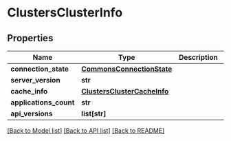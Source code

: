 # ClustersClusterInfo

## Properties
Name | Type | Description | Notes
------------ | ------------- | ------------- | -------------
**connection_state** | [**CommonsConnectionState**](CommonsConnectionState.md) |  | [optional] 
**server_version** | **str** |  | [optional] 
**cache_info** | [**ClustersClusterCacheInfo**](ClustersClusterCacheInfo.md) |  | [optional] 
**applications_count** | **str** |  | [optional] 
**api_versions** | **list[str]** |  | [optional] 

[[Back to Model list]](../README.md#documentation-for-models) [[Back to API list]](../README.md#documentation-for-api-endpoints) [[Back to README]](../README.md)

